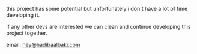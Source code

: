this project has some potential but unfortunately  i don't have a lot of time developing it.

if any other devs are interested we can clean and continue developing this project together.

email: hey@hadibaalbaki.com
